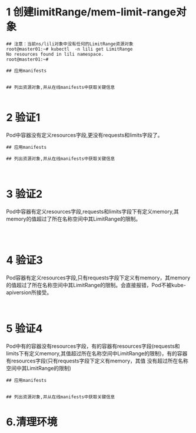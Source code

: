 # 1 创建limitRange/mem-limit-range对象
```
## 注意：当前ns/lili对象中没有任何的LimitRange资源对象
root@master01:~# kubectl  -n lili get LimitRange
No resources found in lili namespace.
root@master01:~#

## 应用manifests


## 列出资源对象,并从在线manifests中获取关键信息


```

# 2 验证1
Pod中容器没有定义resources字段,更没有requests和limits字段了。
```
## 应用manifests

## 列出资源对象,并从在线manifests中获取关键信息



```

# 3 验证2
Pod中容器有定义resources字段,requests和limits字段下有定义memory,其memory的值超过了所在名称空间中其LimitRange的限制。
```



```

# 4 验证3
Pod容器有定义resources字段,只有requests字段下定义有memory，其memory的值超过了所在名称空间中其LimitRange的限制。会直接报错，Pod不被kube-apiversion所接受。
```


```

# 5 验证4
Pod中有的容器没有resources字段，有的容器有resources字段(requests和limits下有定义memory,其值超过所在名称空间中LimitRange的限制)，有的容器有resources字段(只有requests字段下定义有memory，其值
没有超过所在名称空间中其LimitRange的限制)
```
## 应用manifests


## 列出资源对象,并从在线manifests中获取关键信息

```

# 6.清理环境
```

```

